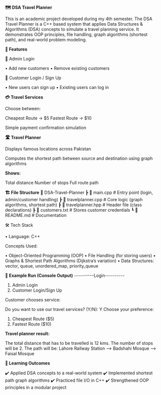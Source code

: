 **🗺️ DSA Travel Planner**

This is an academic project developed during my 4th semester. The DSA Travel Planner is a C++ based system that applies Data Structures & Algorithms (DSA) concepts to simulate a travel planning service.
It demonstrates OOP principles, file handling, graph algorithms (shortest path), and real-world problem modeling.

**🚀 Features**

👤 Admin Login

• Add new customers
• Remove existing customers

🙋 Customer Login / Sign Up

• New users can sign up
• Existing users can log in

**💳 Travel Services**

Choose between:

Cheapest Route → $5
Fastest Route → $10

Simple payment confirmation simulation

**🛣️ Travel Planner**

Displays famous locations across Pakistan

Computes the shortest path between source and destination using graph algorithms

**Shows:**

Total distance
Number of stops
Full route path

**🏗️ File Structure**
📂 DSA-Travel-Planner
 ┣ 📜 main.cpp              # Entry point (login, admin/customer handling)
 ┣ 📜 travelplanner.cpp     # Core logic (graph algorithms, shortest path)
 ┣ 📜 travelplanner.hpp     # Header file (class declarations)
 ┣ 📜 customers.txt         # Stores customer credentials
 ┗ 📜 README.md             # Documentation

🛠️ Tech Stack

• Language: C++

Concepts Used:

• Object-Oriented Programming (OOP)
• File Handling (for storing users)
• Graphs & Shortest Path Algorithms (Dijkstra’s variation)
• Data Structures: vector, queue, unordered_map, priority_queue

**📸 Example Run (Console Output)**
----------Login----------
1. Admin Login
2. Customer Login/Sign Up


Customer chooses service:

Do you want to use our travel services? (Y/N): Y
Choose your preference:
1. Cheapest Route ($5)
2. Fastest Route ($10)


**Travel planner result:**

The total distance that has to be travelled is 12 kms.
The number of stops will be 2.
The path will be:
Lahore Railway Station --> Badshahi Mosque --> Faisal Mosque

**🎯 Learning Outcomes**

✔️ Applied DSA concepts to a real-world system
✔️ Implemented shortest path graph algorithms
✔️ Practiced file I/O in C++
✔️ Strengthened OOP principles in a modular project
